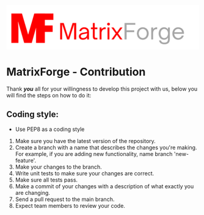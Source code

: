 ![Alt text](/branding/logo1.png "Optional title")

# MatrixForge - Contribution

Thank ***you*** all for your willingness to develop this project with us, below you will find the steps on how to do it:

## Coding style:
- Use PEP8 as a coding style



1. Make sure you have the latest version of the repository.
2. Create a branch with a name that describes the changes you're making. For example, if you are adding new functionality, name branch 'new-feature'.
3. Make your changes to the branch.
4. Write unit tests to make sure your changes are correct.
5. Make sure all tests pass.
6. Make a commit of your changes with a description of what exactly you are changing.
7. Send a pull request to the main branch.
8. Expect team members to review your code.
